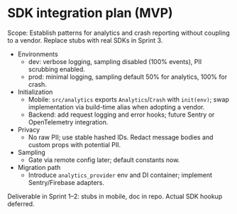 # SDK integration plan (MVP)

Scope: Establish patterns for analytics and crash reporting without coupling to a vendor. Replace stubs with real SDKs in Sprint 3.

- Environments
  - dev: verbose logging, sampling disabled (100% events), PII scrubbing enabled.
  - prod: minimal logging, sampling default 50% for analytics, 100% for crash.
- Initialization
  - Mobile: `src/analytics` exports `Analytics`/`Crash` with `init(env)`; swap implementation via build-time alias when adopting a vendor.
  - Backend: add request logging and error hooks; future Sentry or OpenTelemetry integration.
- Privacy
  - No raw PII; use stable hashed IDs. Redact message bodies and custom props with potential PII.
- Sampling
  - Gate via remote config later; default constants now.
- Migration path
  - Introduce `analytics_provider` env and DI container; implement Sentry/Firebase adapters.

Deliverable in Sprint 1–2: stubs in mobile, doc in repo. Actual SDK hookup deferred.
